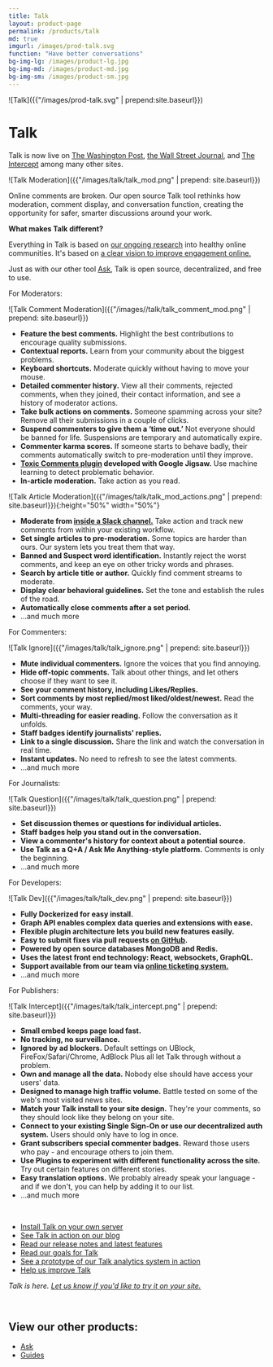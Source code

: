 ```yaml
---
title: Talk
layout: product-page
permalink: /products/talk
md: true
imgurl: /images/prod-talk.svg
function: "Have better conversations"
bg-img-lg: /images/product-lg.jpg
bg-img-md: /images/product-md.jpg
bg-img-sm: /images/product-sm.jpg
---
```


![Talk]({{"/images/prod-talk.svg" | prepend:site.baseurl}})

# Talk 

Talk is now live on [The Washington Post](https://www.washingtonpost.com/pr/wp/2017/09/06/the-washington-post-launches-talk-commenting-platform/), [the Wall Street Journal](https://www.wsj.com/articles/a-wsj-commenting-experiment-1510164431), and [The Intercept](https://theintercept.com/2017/12/18/comments-coral-project/) among many other sites.

![Talk Moderation]({{"/images/talk/talk_mod.png" | prepend: site.baseurl}})


Online comments are broken. Our open source Talk tool rethinks how moderation, comment display, and conversation function, creating the opportunity for safer, smarter discussions around your work.


**What makes Talk different?**

Everything in Talk is based on [our ongoing research](https://coralproject.net/research.html) into healthy online communities. It's based on [a clear vision to improve engagement online.](https://blog.coralproject.net/our-goals-for-talk/)

Just as with our other tool [Ask](https://coralproject.net/products/ask.html), Talk is open source, decentralized, and free to use.

For Moderators:

![Talk Comment Moderation]({{"/images//talk/talk_comment_mod.png" | prepend: site.baseurl}})

* **Feature the best comments.** Highlight the best contributions to encourage quality submissions.
* **Contextual reports.** Learn from your community about the biggest problems.
* **Keyboard shortcuts.** Moderate quickly without having to move your mouse.
* **Detailed commenter history.** View all their comments, rejected comments, when they joined, their contact information, and see a history of moderator actions. 
* **Take bulk actions on comments.** Someone spamming across your site? Remove all their submissions in a couple of clicks.
* **Suspend commenters to give them a ‘time out.’** Not everyone should be banned for life. Suspensions are temporary and automatically expire.
* **Commenter karma scores.** If someone starts to behave badly, their comments automatically switch to pre-moderation until they improve.
* **[Toxic Comments plugin](https://blog.coralproject.net/toxic-avenging/) developed with Google Jigsaw.** Use machine learning to detect problematic behavior.
* **In-article moderation.** Take action as you read.

![Talk Article Moderation]({{"/images/talk/talk_mod_actions.png" | prepend: site.baseurl}}){:height="50%" width="50%"}

* **Moderate from [inside a Slack channel.](https://blog.coralproject.net/slacking-on/)** Take action and track new comments from within your existing workflow.
* **Set single articles to pre-moderation.** Some topics are harder than ours. Our system lets you treat them that way.
* **Banned and Suspect word identification.** Instantly reject the worst comments, and keep an eye on other tricky words and phrases.
* **Search by article title or author.** Quickly find comment streams to moderate.
* **Display clear behavioral guidelines.** Set the tone and establish the rules of the road.
* **Automatically close comments after a set period.** 
* …and much more

For Commenters:

![Talk Ignore]({{"/images/talk/talk_ignore.png" | prepend: site.baseurl}})

* **Mute individual commenters.** Ignore the voices that you find annoying.
* **Hide off-topic comments.** Talk about other things, and let others choose if they want to see it.
* **See your comment history, including Likes/Replies.** 
* **Sort comments by most replied/most liked/oldest/newest.** Read the comments, your way.
* **Multi-threading for easier reading.** Follow the conversation as it unfolds.
* **Staff badges identify journalists' replies.**
* **Link to a single discussion.** Share the link and watch the conversation in real time.
* **Instant updates.** No need to refresh to see the latest comments.
* …and much more


For Journalists:

![Talk Question]({{"/images/talk/talk_question.png" | prepend: site.baseurl}})

* **Set discussion themes or questions for individual articles.** 
* **Staff badges help you stand out in the conversation.**
* **View a commenter's history for context about a potential source.** 
* **Use Talk as a Q+A / Ask Me Anything-style platform.** Comments is only the beginning.
* …and much more

For Developers:

![Talk Dev]({{"/images/talk/talk_dev.png" | prepend: site.baseurl}})

* **Fully Dockerized for easy install.**
* **Graph API enables complex data queries and extensions with ease.**
* **Flexible plugin architecture lets you build new features easily.**
* **Easy to submit fixes via pull requests [on GitHub](https://github.com/coralproject/).**
* **Powered by open source databases MongoDB and Redis.**
* **Uses the latest front end technology: React, websockets, GraphQL.**
* **Support available from our team via [online ticketing system.](https://support.coralproject.net/hc/en-us/requests/new)** 
* …and much more

For Publishers:

![Talk Intercept]({{"/images/talk/talk_intercept.png" | prepend: site.baseurl}})

* **Small embed keeps page load fast.**
* **No tracking, no surveillance.** 
* **Ignored by ad blockers.** Default settings on UBlock, FireFox/Safari/Chrome, AdBlock Plus all let Talk through without a problem.
* **Own and manage all the data.** Nobody else should have access your users' data. 
* **Designed to manage high traffic volume.** Battle tested on some of the web's most visited news sites.
* **Match your Talk install to your site design.** They're your comments, so they should look like they belong on your site.
* **Connect to your existing Single Sign-On or use our decentralized auth system.** Users should only have to log in once.
* **Grant subscribers special commenter badges.** Reward those users who pay - and encourage others to join them.
* **Use Plugins to experiment with different functionality across the site.** Try out certain features on different stories.
* **Easy translation options.** We probably already speak your language - and if we don't, you can help by adding it to our list. 
* …and much more
 
&nbsp; 

* [Install Talk on your own server](https://coralproject.github.io/talk/index.html)
* [See Talk in action on our blog](https://blog.coralproject.net/the-empty-box/)
* [Read our release notes and latest features](https://github.com/coralproject/talk/releases)
* [Read our goals for Talk](https://blog.coralproject.net/our-goals-for-talk/)
* [See a prototype of our Talk analytics system in action](https://youtu.be/pP7Rr12j4QY?t=21m30s)
* [Help us improve Talk](/contribute.html#help-us-improve-talk)

*Talk is here. [Let us know if you'd like to try it on your site.](https://coralproject.net/contact.html)*

&nbsp; 
&nbsp; 


## View our other products:
* [Ask](/products/ask.html)
* [Guides](/products/guides.html)
